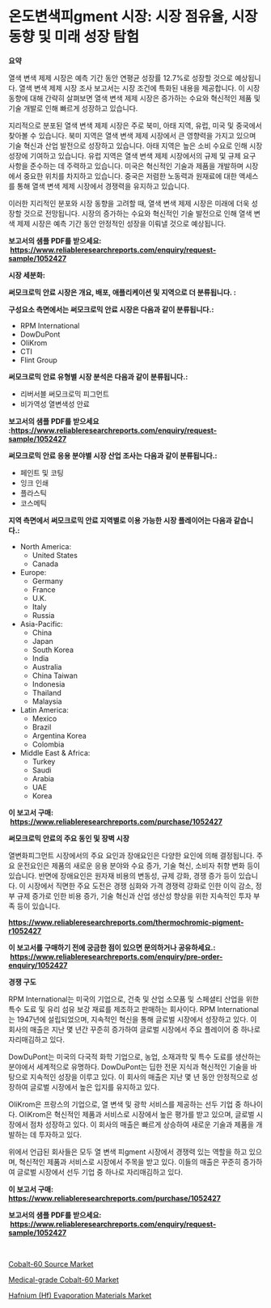 <p><h1>온도변색피gment 시장: 시장 점유율, 시장 동향 및 미래 성장 탐험</h1></p><p><strong>요약</strong></p>
<p><p>열색 변색 제제 시장은 예측 기간 동안 연평균 성장률 12.7%로 성장할 것으로 예상됩니다. 열색 변색 제제 시장 조사 보고서는 시장 조건에 특화된 내용을 제공합니다. 이 시장 동향에 대해 간략히 살펴보면 열색 변색 제제 시장은 증가하는 수요와 혁신적인 제품 및 기술 개발로 인해 빠르게 성장하고 있습니다. </p><p>지리적으로 분포된 열색 변색 제제 시장은 주로 북미, 아태 지역, 유럽, 미국 및 중국에서 찾아볼 수 있습니다. 북미 지역은 열색 변색 제제 시장에서 큰 영향력을 가지고 있으며 기술 혁신과 산업 발전으로 성장하고 있습니다. 아태 지역은 높은 소비 수요로 인해 시장 성장에 기여하고 있습니다. 유럽 지역은 열색 변색 제제 시장에서의 규제 및 규제 요구 사항을 준수하는 데 주력하고 있습니다. 미국은 혁신적인 기술과 제품을 개발하며 시장에서 중요한 위치를 차지하고 있습니다. 중국은 저렴한 노동력과 원재료에 대한 액세스를 통해 열색 변색 제제 시장에서 경쟁력을 유지하고 있습니다.</p><p>이러한 지리적인 분포와 시장 동향을 고려할 때, 열색 변색 제제 시장은 미래에 더욱 성장할 것으로 전망됩니다. 시장의 증가하는 수요와 혁신적인 기술 발전으로 인해 열색 변색 제제 시장은 예측 기간 동안 안정적인 성장을 이뤄낼 것으로 예상됩니다.</p></p>
<p><strong>보고서의 샘플 PDF를 받으세요: &nbsp;<a href="https://www.reliableresearchreports.com/enquiry/request-sample/1052427">https://www.reliableresearchreports.com/enquiry/request-sample/1052427</a></strong></p>
<p><strong>시장 세분화:</strong></p>
<p><strong> 써모크로믹 안료 시장은 개요, 배포, 애플리케이션 및 지역으로 더 분류됩니다. :</strong></p>
<p><strong>구성요소 측면에서는 써모크로믹 안료 시장은 다음과 같이 분류됩니다.:</strong></p>
<p><ul><li>RPM International</li><li>DowDuPont</li><li>OliKrom</li><li>CTI</li><li>Flint Group</li></ul></p>
<p><strong> 써모크로믹 안료 유형별 시장 분석은 다음과 같이 분류됩니다.:</strong></p>
<p><ul><li>리버서블 써모크로믹 피그먼트</li><li>비가역성 열변색성 안료</li></ul></p>
<p><strong>보고서의 샘플 PDF를 받으세요 :<a href="https://www.reliableresearchreports.com/enquiry/request-sample/1052427">https://www.reliableresearchreports.com/enquiry/request-sample/1052427</a></strong></p>
<p><strong> 써모크로믹 안료 응용 분야별 시장 산업 조사는 다음과 같이 분류됩니다.:</strong></p>
<p><ul><li>페인트 및 코팅</li><li>잉크 인쇄</li><li>플라스틱</li><li>코스메틱</li></ul></p>
<p><strong>지역 측면에서 써모크로믹 안료 지역별로 이용 가능한 시장 플레이어는 다음과 같습니다.:</strong></p>
<p><ul>
    <li>
        North America:
        <ul>
            <li>United States</li>
            <li>Canada</li>
        </ul>
    </li>
    <li>
        Europe:
        <ul>
            <li>Germany</li>
            <li>France</li>
            <li>U.K.</li>
            <li>Italy</li>
            <li>Russia</li>
        </ul>
    </li>
    <li>
        Asia-Pacific:
        <ul>
            <li>China</li>
            <li>Japan</li>
            <li>South Korea</li>
            <li>India</li>
            <li>Australia</li>
            <li>China Taiwan</li>
            <li>Indonesia</li>
            <li>Thailand</li>
            <li>Malaysia</li>
        </ul>
    </li>
    <li>
        Latin America:
        <ul>
            <li>Mexico</li>
            <li>Brazil</li>
            <li>Argentina Korea</li>
            <li>Colombia</li>
        </ul>
    </li>
    <li>
        Middle East & Africa:
        <ul>
            <li>Turkey</li>
            <li>Saudi</li>
            <li>Arabia</li>
            <li>UAE</li>
            <li>Korea</li>
        </ul>
    </li>
    </ul></p>
<p><strong>이 보고서 구매: &nbsp;<a href="https://www.reliableresearchreports.com/purchase/1052427">https://www.reliableresearchreports.com/purchase/1052427</a></strong></p>
<p><strong>써모크로믹 안료의 주요 동인 및 장벽 시장</strong></p>
<p><p>열변화피그먼트 시장에서의 주요 요인과 장애요인은 다양한 요인에 의해 결정됩니다. 주요 운전요인은 제품의 새로운 응용 분야와 수요 증가, 기술 혁신, 소비자 취향 변화 등이 있습니다. 반면에 장애요인은 원자재 비용의 변동성, 규제 강화, 경쟁 증가 등이 있습니다. 이 시장에서 직면한 주요 도전은 경쟁 심화와 가격 경쟁력 강화로 인한 이익 감소, 정부 규제 증가로 인한 비용 증가, 기술 혁신과 산업 생산성 향상을 위한 지속적인 투자 부족 등이 있습니다.</p></p>
<p><strong><a href="https://www.reliableresearchreports.com/thermochromic-pigment-r1052427">https://www.reliableresearchreports.com/thermochromic-pigment-r1052427</a></strong></p>
<p><strong>이 보고서를 구매하기 전에 궁금한 점이 있으면 문의하거나 공유하세요.: &nbsp;<a href="https://www.reliableresearchreports.com/enquiry/pre-order-enquiry/1052427">https://www.reliableresearchreports.com/enquiry/pre-order-enquiry/1052427</a></strong></p>
<p><strong>경쟁 구도</strong></p>
<p><p>RPM International는 미국의 기업으로, 건축 및 산업 소모품 및 스페셜티 산업을 위한 특수 도료 및 유리 섬유 보강 재료를 제조하고 판매하는 회사이다. RPM International는 1947년에 설립되었으며, 지속적인 혁신을 통해 글로벌 시장에서 성장하고 있다. 이 회사의 매출은 지난 몇 년간 꾸준히 증가하여 글로벌 시장에서 주요 플레이어 중 하나로 자리매김하고 있다.</p><p>DowDuPont는 미국의 다국적 화학 기업으로, 농업, 소재과학 및 특수 도료를 생산하는 분야에서 세계적으로 유명하다. DowDuPont는 딥한 전문 지식과 혁신적인 기술을 바탕으로 지속적인 성장을 이루고 있다. 이 회사의 매출은 지난 몇 년 동안 안정적으로 성장하여 글로벌 시장에서 높은 입지를 유지하고 있다.</p><p>OliKrom은 프랑스의 기업으로, 열 변색 및 광학 서비스를 제공하는 선두 기업 중 하나이다. OliKrom은 혁신적인 제품과 서비스로 시장에서 높은 평가를 받고 있으며, 글로벌 시장에서 점차 성장하고 있다. 이 회사의 매출은 빠르게 상승하여 새로운 기술과 제품을 개발하는 데 투자하고 있다.</p><p>위에서 언급된 회사들은 모두 열 변색 피gment 시장에서 경쟁력 있는 역할을 하고 있으며, 혁신적인 제품과 서비스로 시장에서 주목을 받고 있다. 이들의 매출은 꾸준히 증가하여 글로벌 시장에서 선두 기업 중 하나로 자리매김하고 있다.</p></p>
<p><strong>이 보고서 구매: &nbsp; <a href="https://www.reliableresearchreports.com/purchase/1052427">https://www.reliableresearchreports.com/purchase/1052427</a></strong></p>
<p><strong>보고서의 샘플 PDF를 받으세요: &nbsp;<a href="https://www.reliableresearchreports.com/enquiry/request-sample/1052427">https://www.reliableresearchreports.com/enquiry/request-sample/1052427</a></strong><strong></strong></p>
<p>&nbsp;</p>
<p><p><a href="https://www.linkedin.com/pulse/cobalt-60-source-market-offers-provide-insightful-data-h2ozc?trackingId=Hwfztl1F1J5vw33P6l%2Bzjw%3D%3D">Cobalt-60 Source Market</a></p><p><a href="https://www.linkedin.com/pulse/medical-grade-cobalt-60-market-size-examines-its-scope-primary-qlgnc?trackingId=WchoUE%2BLt6NfvfOJvyQRWg%3D%3D">Medical-grade Cobalt-60 Market</a></p><p><a href="https://www.linkedin.com/pulse/hafnium-hf-evaporation-materials-market-analysis-examines-fsohc?trackingId=e6v8Y4ylSeWROIlSWCjRpQ%3D%3D">Hafnium (Hf) Evaporation Materials Market</a></p></p>